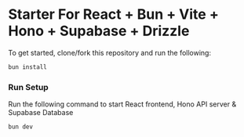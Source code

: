# Starter For React + Bun + Vite + Hono + Supabase + Drizzle

To get started, clone/fork this repository and run the following:
```bash
bun install
```

### Run Setup
Run the following command to start React frontend, Hono API server & Supabase Database
```bash
bun dev
```